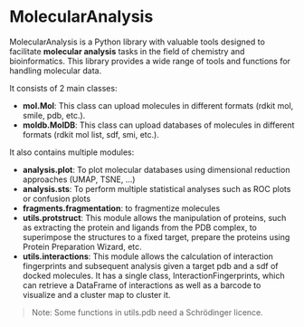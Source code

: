 ﻿# MolecularAnalysis

MolecularAnalysis is a Python library with valuable tools designed to facilitate **molecular analysis** tasks in the field of chemistry and bioinformatics. This library provides a wide range of tools and functions for handling molecular data.

It consists of 2 main classes:
- **mol.Mol**: This class can upload molecules in different formats (rdkit mol, smile, pdb, etc.).
- **moldb.MolDB**: This class can upload databases of molecules in different formats (rdkit mol list, sdf, smi, etc.).

It also contains multiple modules:
- **analysis.plot**: To plot molecular databases using dimensional reduction approaches (UMAP, TSNE, ...)
- **analysis.sts**: To perform multiple statistical analyses such as ROC plots or confusion plots
- **fragments.fragmentation**: to fragmentize molecules
- **utils.protstruct**: This module allows the manipulation of proteins, such as extracting the protein and ligands from the PDB complex, to superimpose the structures to a fixed target, prepare the proteins using Protein Preparation Wizard, etc.
- **utils.interactions**: This module allows the calculation of interaction fingerprints and subsequent analysis given a target pdb and a sdf of docked molecules. It has a single class, InteractionFingerprints, which can retrieve a DataFrame of interactions as well as a barcode to visualize and a cluster map to cluster it.  
> Note: Some functions in utils.pdb need a Schrödinger licence.

